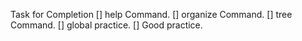 Task for Completion 
[] help Command.
[] organize Command.
[] tree Command.
[] global practice.
[] Good practice. 